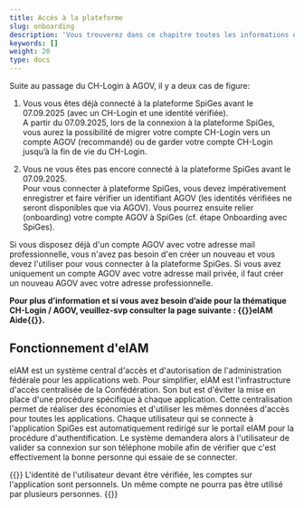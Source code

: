 ```yaml
---
title: Accès à la plateforme
slug: onboarding
description: 'Vous trouverez dans ce chapitre toutes les informations dont vous avez besoin pour vous connecter à la plateforme SpiGes.'
keywords: []
weight: 20
type: docs
---
```


<!--Dans ce chapitre, vous trouverez toutes les marches à suivre afin de vous créer un profil vérifié qui vous permettera de vous connecter à la plateforme SpiGes.

Pour créer un CH-login avec un second facteur fort et une identité vérifiée pour l'utilisation de la plateforme SpiGes, les étapes suivantes sont nécessaires :

1. Créer un CH-login (avec l'adresse e-mail professionnelle)
2. Ajouter un second facteur de sécurité fort au CH-Login
3. Vérifier l'identité sur le second facteur fort
4. Relier (onboarding) le CH-login établi avec SpiGes-->

Suite au passage du CH-Login à AGOV, il y a deux cas de figure:

1. Vous vous êtes déjà connecté à la plateforme SpiGes avant le 07.09.2025 (avec un CH-Login et une identité vérifiée).  
A partir du 07.09.2025, lors de la connexion à la plateforme SpiGes, vous aurez la possibilité de migrer votre compte CH-Login vers un compte AGOV (recommandé) ou de garder votre compte CH-Login jusqu’à la fin de vie du CH-Login.

2. Vous ne vous êtes pas encore connecté à la plateforme SpiGes avant le 07.09.2025.  
Pour vous connecter à plateforme SpiGes, vous devez impérativement enregistrer et faire vérifier un identifiant AGOV (les identités vérifiées ne seront disponibles que via AGOV). Vous pourrez ensuite relier (onboarding) votre compte AGOV à SpiGes (cf. étape Onboarding avec SpiGes).


Si vous disposez déjà d'un compte AGOV avec votre adresse mail professionnelle, vous n'avez pas besoin d'en créer un nouveau et vous devez l'utiliser pour vous connecter à la plateforme SpiGes. Si vous avez uniquement un compte AGOV avec votre adresse mail privée, il faut créer un nouveau AGOV avec votre adresse professionnelle.

<!--Nous vous conseillons de commencer par lire ces pages d'instruction avant d'essayer de configurer votre nouvel accès sécurisé.-->

**Pour plus d’information et si vous avez besoin d’aide pour la thématique CH-Login / AGOV, veuillez-svp consulter la page suivante : {{<link url="https://help.eiam.swiss/?l=fr" newTab="true">}}eIAM Aide{{</link>}}.**

## Fonctionnement d'eIAM

eIAM est un système central d'accès et d'autorisation de l'administration fédérale pour les applications web. Pour simplifier, eIAM est l'infrastructure d'accès centralisée de la Confédération. Son but est d'éviter la mise en place d'une procédure spécifique à chaque application. Cette centralisation permet de réaliser des économies et d'utiliser les mêmes données d'accès pour toutes les applications.
Chaque utilisateur qui se connecte à l'application SpiGes est automatiquement redirigé sur le portail eIAM pour la procédure d'authentification. Le système demandera alors à l'utilisateur de valider sa connexion sur son téléphone mobile afin de vérifier que c'est effectivement la bonne personne qui essaie de se connecter.  

{{<alert color="warning">}}
L'identité de l'utilisateur devant être vérifiée, les comptes sur l'application sont personnels. Un même compte ne pourra pas être utilisé par plusieurs personnes.
{{</alert>}}


